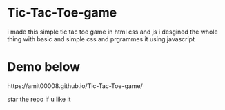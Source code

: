 # Tic-Tac-Toe-game
i made this simple tic tac toe game in html css and js 
i desgined the whole thing with basic and simple css and prgrammes it using javascript


<h1>Demo below</h1>
https://amit00008.github.io/Tic-Tac-Toe-game/

star the repo if u like it

